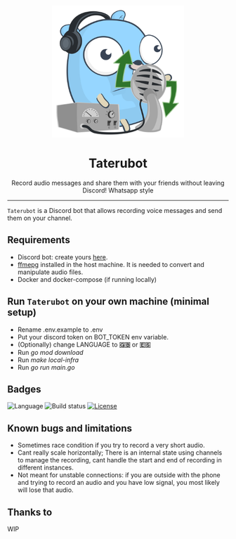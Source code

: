 <p align="center">
  <img alt="taterubot logo" src="assets/art.svg" height="300" />
  <h1 align="center">Taterubot</h3>
  <p align="center">Record audio messages and share them with your friends without leaving Discord! Whatsapp style</p>
</p>

---

`Taterubot` is a Discord bot that allows recording voice messages and send them on your channel. 

## Requirements
- Discord bot: create yours [here](https://discord.com/developers/applications).
- [ffmepg](https://ffmpeg.org/) installed in the host machine. It is needed to convert and manipulate audio files.
- Docker and docker-compose (if running locally)

## Run `Taterubot` on your own machine (minimal setup)

- Rename .env.example to .env
- Put your discord token on BOT_TOKEN env variable.
- (Optionally) change LANGUAGE to **:gb:** or **:es:**
- Run *go mod download*
- Run *make local-infra*
- Run *go run main.go*

## Badges
![Language](https://img.shields.io/github/languages/top/hectorgabucio/taterubot-dc?style=for-the-badge)
![Build status](https://img.shields.io/github/workflow/status/hectorgabucio/taterubot-dc/Continuous%20integration?logo=github&style=for-the-badge)
[![License](https://img.shields.io/badge/license-MIT-green?logo=readthedocs&style=for-the-badge)](./LICENSE.md)
## Known bugs and limitations
- Sometimes race condition if you try to record a very short audio.
- Cant really scale horizontally; There is an internal state using channels to manage the recording, cant handle the start and end of recording in different instances.
- Not meant for unstable connections: if you are outside with the phone and trying to record an audio and you have low signal, you most likely will lose that audio.

## Thanks to
WIP